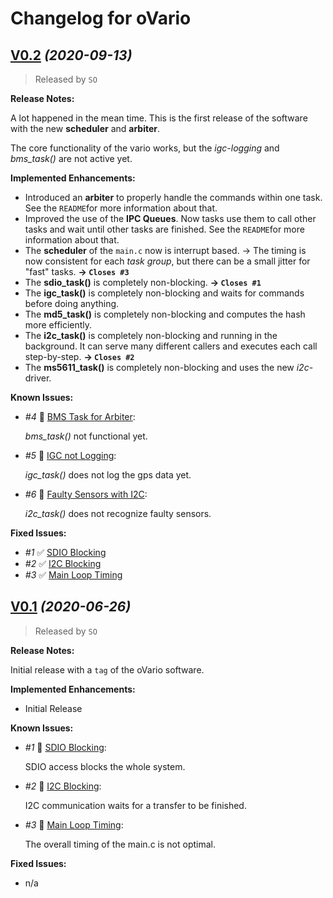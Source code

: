 # Changelog for oVario
## [V0.2](https://github.com/knuffel-v2/OTP15_oVario/releases/tag/v0.2) *(2020-09-13)*

>Released by `SO`

**Release Notes:**

A lot happened in the mean time. This is the first release of the software with the new **scheduler** and **arbiter**.

The core functionality of the vario works, but the *igc-logging* and *bms_task()* are not active yet.


**Implemented Enhancements:**

- Introduced an **arbiter** to properly handle the commands within one task. See the `README`for more information about that.
- Improved the use of the **IPC Queues**. Now tasks use them to call other tasks and wait until other tasks are finished. See the `README`for more information about that.
- The **scheduler** of the `main.c` now is interrupt based. &rightarrow; The timing is now consistent for each *task group*, but there can be a small jitter for "fast" tasks. **&rightarrow; `Closes #3`**
- The **sdio_task()** is completely non-blocking. **&rightarrow; `Closes #1`**
- The **igc_task()** is completely non-blocking and waits for commands before doing anything.
- The **md5_task()** is completely non-blocking and computes the hash more efficiently.
- The **i2c_task()** is completely non-blocking and running in the background. It can serve many different callers and executes each call step-by-step. **&rightarrow; `Closes #2`**
- The **ms5611_task()** is completely non-blocking and uses the new *i2c*-driver.

**Known Issues:**

- *#4* :black_square_button: [BMS Task for Arbiter](https://github.com/knuffel-v2/OTP15_oVario/issues/4):

    *bms_task()* not functional yet.

- *#5* :black_square_button: [IGC not Logging](https://github.com/knuffel-v2/OTP15_oVario/issues/5):

    *igc_task()* does not log the gps data yet.

- *#6* :black_square_button: [Faulty Sensors with I2C](https://github.com/knuffel-v2/OTP15_oVario/issues/6):

    *i2c_task()* does not recognize faulty sensors.

**Fixed Issues:**

- *#1* :white_check_mark:  [SDIO Blocking](https://github.com/knuffel-v2/OTP15_oVario/issues/1)
- *#2* :white_check_mark: [I2C Blocking](https://github.com/knuffel-v2/OTP15_oVario/issues/2)
- *#3* :white_check_mark: [Main Loop Timing](https://github.com/knuffel-v2/OTP15_oVario/issues/1)

## [V0.1](https://github.com/knuffel-v2/OTP15_oVario/releases/tag/v0.1) *(2020-06-26)*

>Released by `SO`

**Release Notes:**

Initial release with a `tag` of the oVario software.

**Implemented Enhancements:**

- Initial Release

**Known Issues:**

- *#1* :black_square_button:  [SDIO Blocking](https://github.com/knuffel-v2/OTP15_oVario/issues/1):

    SDIO access blocks the whole system.

- *#2* :black_square_button: [I2C Blocking](https://github.com/knuffel-v2/OTP15_oVario/issues/2):

    I2C communication waits for a transfer to be finished.

- *#3* :black_square_button: [Main Loop Timing](https://github.com/knuffel-v2/OTP15_oVario/issues/3):

    The overall timing of the main.c is not optimal.

**Fixed Issues:**

- n/a